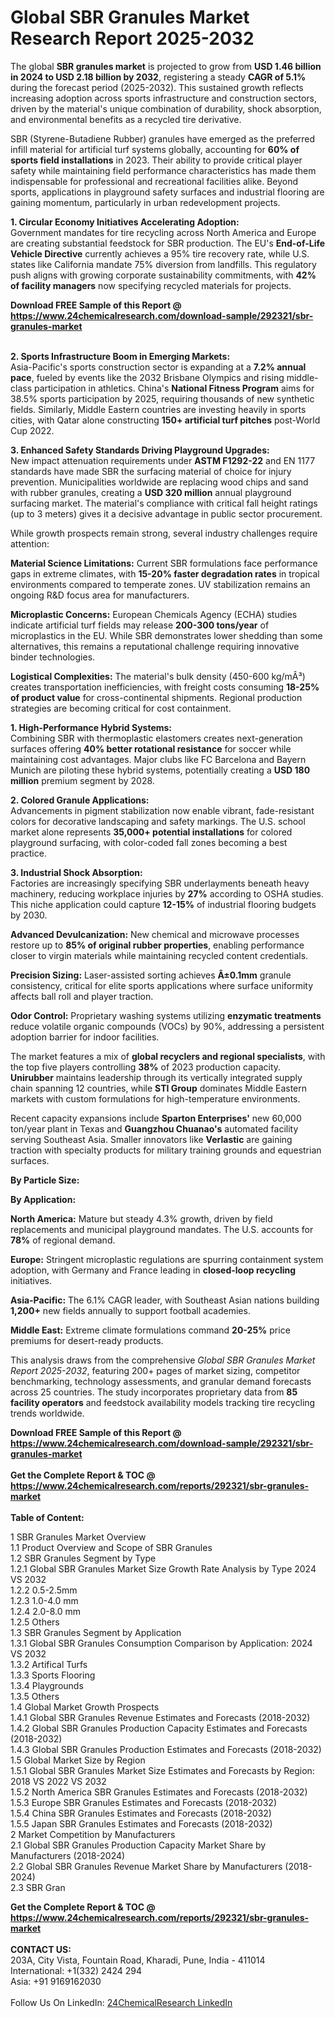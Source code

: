 <h1>Global SBR Granules Market Research Report 2025-2032</h1><p>The global <strong>SBR granules market</strong> is projected to grow from <strong>USD 1.46 billion in 2024 to USD 2.18 billion by 2032</strong>, registering a steady <strong>CAGR of 5.1%</strong> during the forecast period (2025-2032). This sustained growth reflects increasing adoption across sports infrastructure and construction sectors, driven by the material's unique combination of durability, shock absorption, and environmental benefits as a recycled tire derivative.</p><p>SBR (Styrene-Butadiene Rubber) granules have emerged as the preferred infill material for artificial turf systems globally, accounting for <strong>60% of sports field installations</strong> in 2023. Their ability to provide critical player safety while maintaining field performance characteristics has made them indispensable for professional and recreational facilities alike. Beyond sports, applications in playground safety surfaces and industrial flooring are gaining momentum, particularly in urban redevelopment projects.</p><p><strong>1. Circular Economy Initiatives Accelerating Adoption:</strong><br>
Government mandates for tire recycling across North America and Europe are creating substantial feedstock for SBR production. The EU's <strong>End-of-Life Vehicle Directive</strong> currently achieves a 95% tire recovery rate, while U.S. states like California mandate 75% diversion from landfills. This regulatory push aligns with growing corporate sustainability commitments, with <strong>42% of facility managers</strong> now specifying recycled materials for projects.</p><div><b>Download FREE Sample of this Report @ 
            <a href="https://www.24chemicalresearch.com/download-sample/292321/sbr-granules-market">
            https://www.24chemicalresearch.com/download-sample/292321/sbr-granules-market</a></b></div><br><p><strong>2. Sports Infrastructure Boom in Emerging Markets:</strong><br>
Asia-Pacific's sports construction sector is expanding at a <strong>7.2% annual pace</strong>, fueled by events like the 2032 Brisbane Olympics and rising middle-class participation in athletics. China's <strong>National Fitness Program</strong> aims for 38.5% sports participation by 2025, requiring thousands of new synthetic fields. Similarly, Middle Eastern countries are investing heavily in sports cities, with Qatar alone constructing <strong>150+ artificial turf pitches</strong> post-World Cup 2022.</p><p><strong>3. Enhanced Safety Standards Driving Playground Upgrades:</strong><br>
New impact attenuation requirements under <strong>ASTM F1292-22</strong> and EN 1177 standards have made SBR the surfacing material of choice for injury prevention. Municipalities worldwide are replacing wood chips and sand with rubber granules, creating a <strong>USD 320 million</strong> annual playground surfacing market. The material's compliance with critical fall height ratings (up to 3 meters) gives it a decisive advantage in public sector procurement.</p><p>While growth prospects remain strong, several industry challenges require attention:</p><p><strong>Material Science Limitations:</strong> Current SBR formulations face performance gaps in extreme climates, with <strong>15-20% faster degradation rates</strong> in tropical environments compared to temperate zones. UV stabilization remains an ongoing R&amp;D focus area for manufacturers.</p><p><strong>Microplastic Concerns:</strong> European Chemicals Agency (ECHA) studies indicate artificial turf fields may release <strong>200-300 tons/year</strong> of microplastics in the EU. While SBR demonstrates lower shedding than some alternatives, this remains a reputational challenge requiring innovative binder technologies.</p><p><strong>Logistical Complexities:</strong> The material's bulk density (450-600 kg/mÂ³) creates transportation inefficiencies, with freight costs consuming <strong>18-25% of product value</strong> for cross-continental shipments. Regional production strategies are becoming critical for cost containment.</p><p><strong>1. High-Performance Hybrid Systems:</strong><br>
Combining SBR with thermoplastic elastomers creates next-generation surfaces offering <strong>40% better rotational resistance</strong> for soccer while maintaining cost advantages. Major clubs like FC Barcelona and Bayern Munich are piloting these hybrid systems, potentially creating a <strong>USD 180 million</strong> premium segment by 2028.</p><p><strong>2. Colored Granule Applications:</strong><br>
Advancements in pigment stabilization now enable vibrant, fade-resistant colors for decorative landscaping and safety markings. The U.S. school market alone represents <strong>35,000+ potential installations</strong> for colored playground surfacing, with color-coded fall zones becoming a best practice.</p><p><strong>3. Industrial Shock Absorption:</strong><br>
Factories are increasingly specifying SBR underlayments beneath heavy machinery, reducing workplace injuries by <strong>27%</strong> according to OSHA studies. This niche application could capture <strong>12-15%</strong> of industrial flooring budgets by 2030.</p><p><strong>Advanced Devulcanization:</strong> New chemical and microwave processes restore up to <strong>85% of original rubber properties</strong>, enabling performance closer to virgin materials while maintaining recycled content credentials.</p><p><strong>Precision Sizing:</strong> Laser-assisted sorting achieves <strong>Â±0.1mm</strong> granule consistency, critical for elite sports applications where surface uniformity affects ball roll and player traction.</p><p><strong>Odor Control:</strong> Proprietary washing systems utilizing <strong>enzymatic treatments</strong> reduce volatile organic compounds (VOCs) by 90%, addressing a persistent adoption barrier for indoor facilities.</p><p>The market features a mix of <strong>global recyclers and regional specialists</strong>, with the top five players controlling <strong>38%</strong> of 2023 production capacity. <strong>Unirubber</strong> maintains leadership through its vertically integrated supply chain spanning 12 countries, while <strong>STI Group</strong> dominates Middle Eastern markets with custom formulations for high-temperature environments.</p><p>Recent capacity expansions include <strong>Sparton Enterprises'</strong> new 60,000 ton/year plant in Texas and <strong>Guangzhou Chuanao's</strong> automated facility serving Southeast Asia. Smaller innovators like <strong>Verlastic</strong> are gaining traction with specialty products for military training grounds and equestrian surfaces.</p><p><strong>By Particle Size:</strong></p><p><strong>By Application:</strong></p><p><strong>North America:</strong> Mature but steady 4.3% growth, driven by field replacements and municipal playground mandates. The U.S. accounts for <strong>78%</strong> of regional demand.</p><p><strong>Europe:</strong> Stringent microplastic regulations are spurring containment system adoption, with Germany and France leading in <strong>closed-loop recycling</strong> initiatives.</p><p><strong>Asia-Pacific:</strong> The 6.1% CAGR leader, with Southeast Asian nations building <strong>1,200+</strong> new fields annually to support football academies.</p><p><strong>Middle East:</strong> Extreme climate formulations command <strong>20-25%</strong> price premiums for desert-ready products.</p><p>This analysis draws from the comprehensive <em>Global SBR Granules Market Report 2025-2032</em>, featuring 200+ pages of market sizing, competitor benchmarking, technology assessments, and granular demand forecasts across 25 countries. The study incorporates proprietary data from <strong>85 facility operators</strong> and feedstock availability models tracking tire recycling trends worldwide.</p><div><b>Download FREE Sample of this Report @ 
            <a href="https://www.24chemicalresearch.com/download-sample/292321/sbr-granules-market">
            https://www.24chemicalresearch.com/download-sample/292321/sbr-granules-market</a></b></div><br><div><b>Get the Complete Report & TOC @ 
            <a href="https://www.24chemicalresearch.com/reports/292321/sbr-granules-market">
            https://www.24chemicalresearch.com/reports/292321/sbr-granules-market</a></b></div><br>
            <b>Table of Content:</b><p>1 SBR Granules Market Overview<br />
    1.1 Product Overview and Scope of SBR Granules<br />
    1.2 SBR Granules Segment by Type<br />
        1.2.1 Global SBR Granules Market Size Growth Rate Analysis by Type 2024 VS 2032<br />
        1.2.2 0.5-2.5mm<br />
        1.2.3 1.0-4.0 mm<br />
        1.2.4 2.0-8.0 mm<br />
        1.2.5 Others<br />
    1.3 SBR Granules Segment by Application<br />
        1.3.1 Global SBR Granules Consumption Comparison by Application: 2024 VS 2032<br />
        1.3.2 Artifical Turfs<br />
        1.3.3 Sports Flooring<br />
        1.3.4 Playgrounds<br />
        1.3.5 Others<br />
    1.4 Global Market Growth Prospects<br />
        1.4.1 Global SBR Granules Revenue Estimates and Forecasts (2018-2032)<br />
        1.4.2 Global SBR Granules Production Capacity Estimates and Forecasts (2018-2032)<br />
        1.4.3 Global SBR Granules Production Estimates and Forecasts (2018-2032)<br />
    1.5 Global Market Size by Region<br />
        1.5.1 Global SBR Granules Market Size Estimates and Forecasts by Region: 2018 VS 2022 VS 2032<br />
        1.5.2 North America SBR Granules Estimates and Forecasts (2018-2032)<br />
        1.5.3 Europe SBR Granules Estimates and Forecasts (2018-2032)<br />
        1.5.4 China SBR Granules Estimates and Forecasts (2018-2032)<br />
        1.5.5 Japan SBR Granules Estimates and Forecasts (2018-2032)<br />
2 Market Competition by Manufacturers<br />
    2.1 Global SBR Granules Production Capacity Market Share by Manufacturers (2018-2024)<br />
    2.2 Global SBR Granules Revenue Market Share by Manufacturers (2018-2024)<br />
    2.3 SBR Gran</p><div><b>Get the Complete Report & TOC @ 
            <a href="https://www.24chemicalresearch.com/reports/292321/sbr-granules-market">
            https://www.24chemicalresearch.com/reports/292321/sbr-granules-market</a></b></div><br><b>CONTACT US:</b><br>
            203A, City Vista, Fountain Road, Kharadi, Pune, India - 411014<br>
            International: +1(332) 2424 294<br>
            Asia: +91 9169162030 <br><br>
            Follow Us On LinkedIn: <a href="https://www.linkedin.com/company/24chemicalresearch/">24ChemicalResearch LinkedIn</a>